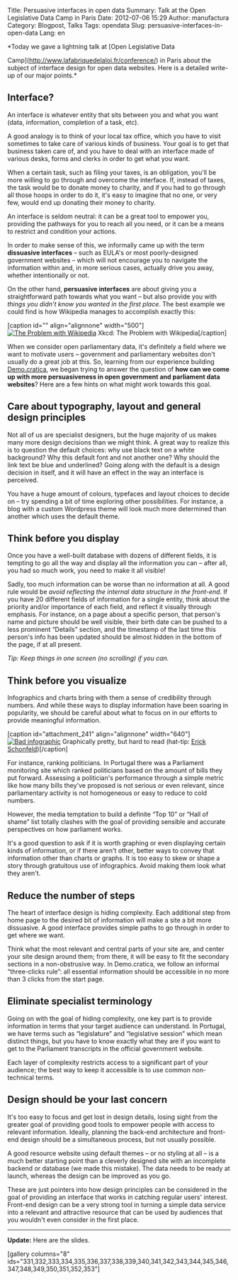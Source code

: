 Title: Persuasive interfaces in open data
Summary: Talk at the Open Legislative Data Camp in Paris
Date: 2012-07-06 15:29
Author: manufactura
Category: Blogpost, Talks
Tags: opendata
Slug: persuasive-interfaces-in-open-data
Lang: en

<!--:en-->*Today we gave a lightning talk at [Open Legislative Data
Camp](http://www.lafabriquedelaloi.fr/conference/) in Paris about the
subject of interface design for open data websites. Here is a detailed
write-up of our major points.*

Interface?
----------

An interface is whatever entity that sits between you and what you want
(data, information, completion of a task, etc).

A good analogy is to think of your local tax office, which you have to
visit sometimes to take care of various kinds of business. Your goal is
to get that business taken care of, and you have to deal with an
interface made of various desks, forms and clerks in order to get what
you want.

When a certain task, such as filing your taxes, is an obligation, you'll
be more willing to go through and overcome the interface. If, instead of
taxes, the task would be to donate money to charity, and if you had to
go through all those hoops in order to do it, it's easy to imagine that
no one, or very few, would end up donating their money to charity.

An interface is seldom neutral: it can be a great tool to empower you,
providing the pathways for you to reach all you need, or it can be a
means to restrict and condition your actions.

In order to make sense of this, we informally came up with the term
**dissuasive interfaces** – such as EULA's or most poorly-designed
government websites – which will not encourage you to navigate the
information within and, in more serious cases, actually drive you away,
whether intentionally or not.

On the other hand, **persuasive interfaces** are about giving you a
straightforward path towards what you want – but also provide you with
*things you didn't know you wanted in the first place*. The best example
we could find is how Wikipedia manages to accomplish exactly this:

[caption id="" align="alignnone" width="500"][![The Problem with
Wikipedia](http://imgs.xkcd.com/comics/the_problem_with_wikipedia.png "The Problem with Wikipedia")](http://xkcd.com/214/)
Xkcd: The Problem with Wikipedia[/caption]

When we consider open parliamentary data, it's definitely a field where
we want to motivate users – government and parliamentary websites don't
usually do a great job at this. So, learning from our experience
building [Demo.cratica](http://demo.cratica.org), we began trying to
answer the question of **how can we come up with more persuasiveness in
open government and parliament data websites**? Here are a few hints on
what might work towards this goal.

Care about typography, layout and general design principles
-----------------------------------------------------------

Not all of us are specialist designers, but the huge majority of us
makes many more design decisions than we might think. A great way to
realize this is to question the default choices: why use black text on a
white background? Why this default font and not another one? Why should
the link text be blue and underlined? Going along with the default is a
design decision in itself, and it will have an effect in the way an
interface is perceived.

You have a huge amount of colours, typefaces and layout choices to
decide on – try spending a bit of time exploring other possibilities.
For instance, a blog with a custom Wordpress theme will look much more
determined than another which uses the default theme.

Think before you display
------------------------

Once you have a well-built database with dozens of different fields, it
is tempting to go all the way and display all the information you can –
after all, you had so much work, you need to make it all visible!

Sadly, too much information can be worse than no information at all. A
good rule would be *avoid reflecting the internal data structure in the
front-end*. If you have 20 different fields of information for a single
entity, think about the priority and/or importance of each field, and
reflect it visually through emphasis. For instance, on a page about a
specific person, that person's name and picture should be well visible,
their birth date can be pushed to a less prominent “Details” section,
and the timestamp of the last time this person's info has been updated
should be almost hidden in the bottom of the page, if at all present.

*Tip: Keep things in one screen (no scrolling) if you can.*

Think before you visualize
--------------------------

Infographics and charts bring with them a sense of credibility through
numbers. And while these ways to display information have been soaring
in popularity, we should be careful about what to focus on in our
efforts to provide meaningful information.

[caption id="attachment\_241" align="alignnone"
width="640"][![](http://blog.manufacturaindependente.org/wp-content/uploads/2012/07/bad-info-1024x601.jpg "Bad infographic")](http://blog.manufacturaindependente.org/wp-content/uploads/2012/07/bad-info.jpg)
Graphically pretty, but hard to read (hat-tip: [Erick
Schonfeld](http://erickschonfeld.com/2012/06/28/infographics-broken/))[/caption]

For instance, ranking politicians. In Portugal there was a Parliament
monitoring site which ranked politicians based on the amount of bills
they put forward. Assessing a politician's performance through a simple
metric like how many bills they've proposed is not serious or even
relevant, since parliamentary activity is not homogeneous or easy to
reduce to cold numbers.

However, the media temptation to build a definite “Top 10” or “Hall of
shame” list totally clashes with the goal of providing sensible and
accurate perspectives on how parliament works.

It's a good question to ask if it is worth graphing or even displaying
certain kinds of information, or if there aren't other, better ways to
convey that information other than charts or graphs. It is too easy to
skew or shape a story through gratuitous use of infographics. Avoid
making them look what they aren't.

Reduce the number of steps
--------------------------

The heart of interface design is hiding complexity. Each additional step
from home page to the desired bit of information will make a site a bit
more dissuasive. A good interface provides simple paths to go through in
order to get where we want.

Think what the most relevant and central parts of your site are, and
center your site design around them; from there, it will be easy to fit
the secondary sections in a non-obstrusive way. In Demo.cratica, we
follow an informal “three-clicks rule”: all essential information should
be accessible in no more than 3 clicks from the start page.

Eliminate specialist terminology
--------------------------------

Going on with the goal of hiding complexity, one key part is to provide
information in terms that your target audience can understand. In
Portugal, we have terms such as “legislature” and “legislative session”
which mean distinct things, but you have to know exactly what they are
if you want to get to the Parliament transcripts in the official
government website.

Each layer of complexity restricts access to a significant part of your
audience; the best way to keep it accessible is to use common
non-technical terms.

Design should be your last concern
----------------------------------

It's too easy to focus and get lost in design details, losing sight from
the greater goal of providing good tools to empower people with access
to relevant information. Ideally, planning the back-end architecture and
front-end design should be a simultaneous process, but not usually
possible.

A good resource website using default themes – or no styling at all – is
a much better starting point than a cleverly designed site with an
incomplete backend or database (we made this mistake). The data needs to
be ready at launch, whereas the design can be improved as you go.

These are just pointers into how design principles can be considered in
the goal of providing an interface that works in catching regular users'
interest. Front-end design can be a very strong tool in turning a simple
data service into a relevant and attractive resource that can be used by
audiences that you wouldn't even consider in the first place.

* * * * *

**Update:** Here are the slides.

[gallery columns="8"
ids="331,332,333,334,335,336,337,338,339,340,341,342,343,344,345,346,347,348,349,350,351,352,353"]
  

